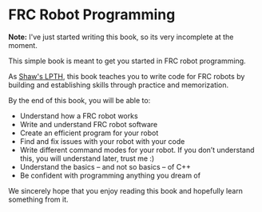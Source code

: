 # FRC Robot Programming

**Note:** I've just started writing this book, so its very incomplete at the moment.

This simple book is meant to get you started in FRC robot programming.

As [Shaw's LPTH](http://learnpythonthehardway.org), this book teaches you to write code for FRC robots by building and establishing skills through practice and memorization.

By the end of this book, you will be able to:

- Understand how a FRC robot works
- Write and understand FRC robot software
- Create an efficient program for your robot
- Find and fix issues with your robot with your code
- Write different command modes for your robot. If you don’t understand this, you will understand later, trust me :)
- Understand the basics – and not so basics – of C++
- Be confident with programming anything you dream of

We sincerely hope that you enjoy reading this book and hopefully learn something from it.
